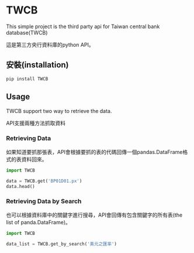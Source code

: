 TWCB
========================

This simple project is the third party api for Taiwan central bank database(TWCB)

這是第三方央行資料庫的python API。

## 安裝(installation)
```
pip install TWCB
```

## Usage

TWCB support two way to retrieve the data.

API支援兩種方法抓取資料

### Retrieving Data

如果知道要抓那張表，API會根據要抓的表的代碼回傳一個pandas.DataFrame格式的表資料回來。

```python
import TWCB

data = TWCB.get('BP01D01.px')
data.head()
```

### Retrieving Data by Search

也可以根據資料庫中的關鍵字進行搜尋，API會回傳有包含關鍵字的所有表(the list of panda.DataFrame)。

```python
import TWCB

data_list = TWCB.get_by_search('美元之匯率')

```
